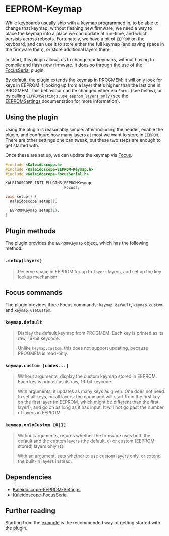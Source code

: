 # EEPROM-Keymap

While keyboards usually ship with a keymap programmed in, to be able to change that keymap, without flashing new firmware, we need a way to place the keymap into a place we can update at run-time, and which persists across reboots. Fortunately, we have a bit of `EEPROM` on the keyboard, and can use it to store either the full keymap (and saving space in the firmware then), or store additional layers there.

In short, this plugin allows us to change our keymaps, without having to compile and flash new firmware. It does so through the use of the [FocusSerial][plugin:focusSerial] plugin.

 [plugin:focusSerial]: Kaleidoscope-FocusSerial.md

By default, the plugin extends the keymap in PROGMEM: it will only look for keys in EEPROM if looking up from a layer that's higher than the last one in PROGMEM. This behaviour can be changed either via `Focus` (see below), or by calling `EEPROMSettings.use_eeprom_layers_only` (see the [EEPROMSettings](Kaleidoscope-EEPROM-Settings.md) documentation for more information).

## Using the plugin

Using the plugin is reasonably simple: after including the header, enable the plugin, and configure how many layers at most we want to store in `EEPROM`. There are other settings one can tweak, but these two steps are enough to get started with.

Once these are set up, we can update the keymap via [Focus][plugin:focusSerial].

```c++
#include <Kaleidoscope.h>
#include <Kaleidoscope-EEPROM-Keymap.h>
#include <Kaleidoscope-FocusSerial.h>

KALEIDOSCOPE_INIT_PLUGINS(EEPROMKeymap,
                          Focus);

void setup() {
  Kaleidoscope.setup();

  EEPROMKeymap.setup(1);
}
```

## Plugin methods

The plugin provides the `EEPROMKeymap` object, which has the following method:

### `.setup(layers)`

> Reserve space in EEPROM for up to `layers` layers, and set up the key lookup mechanism.

## Focus commands

The plugin provides three Focus commands: `keymap.default`, `keymap.custom`, and `keymap.useCustom`.

### `keymap.default`

> Display the default keymap from PROGMEM. Each key is printed as its raw, 16-bit keycode.
>
> Unlike `keymap.custom`, this does not support updating, because PROGMEM is read-only.

### `keymap.custom [codes...]`

> Without arguments, display the custom keymap stored in EEPROM. Each key is printed as its raw, 16-bit keycode.
>
> With arguments, it updates as many keys as given. One does not need to set all keys, on all layers: the command will start from the first key on the first layer (in EEPROM, which might be different than the first layer!), and go on as long as it has input. It will not go past the number of layers in EEPROM.

### `keymap.onlyCustom [0|1]`

> Without arguments, returns whether the firmware uses both the default and the custom layers (the default, `0`) or custom (EEPROM-stored) layers only (`1`).
>
> With an argument, sets whether to use custom layers only, or extend the built-in layers instead.

## Dependencies

* [Kaleidoscope-EEPROM-Settings](Kaleidoscope-EEPROM-Settings.md)
* [Kaleidoscope-FocusSerial](Kaleidoscope-FocusSerial.md)

## Further reading

Starting from the [example][plugin:example] is the recommended way of getting started with the plugin.

  [plugin:example]: /examples/Features/EEPROM/EEPROM-Keymap/EEPROM-Keymap.ino
